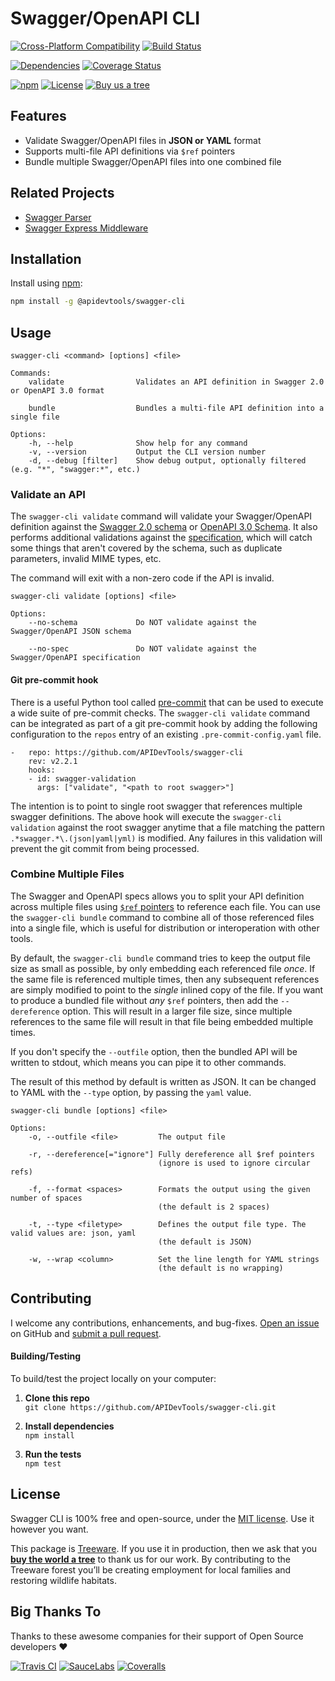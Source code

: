 Swagger/OpenAPI CLI
============================

[![Cross-Platform Compatibility](https://apitools.dev/img/badges/os-badges.svg)](https://github.com/APIDevTools/swagger-cli/actions)
[![Build Status](https://github.com/APIDevTools/swagger-cli/workflows/CI-CD/badge.svg?branch=master)](https://github.com/APIDevTools/swagger-cli/actions)

[![Dependencies](https://david-dm.org/APIDevTools/swagger-cli.svg)](https://david-dm.org/APIDevTools/swagger-cli)
[![Coverage Status](https://coveralls.io/repos/github/APIDevTools/swagger-cli/badge.svg?branch=master)](https://coveralls.io/github/APIDevTools/swagger-cli?branch=master)

[![npm](https://img.shields.io/npm/v/@apidevtools/swagger-cli.svg)](https://www.npmjs.com/package/@apidevtools/swagger-cli)
[![License](https://img.shields.io/npm/l/@apidevtools/swagger-cli.svg)](LICENSE)
[![Buy us a tree](https://img.shields.io/badge/Treeware-%F0%9F%8C%B3-lightgreen)](https://plant.treeware.earth/APIDevTools/swagger-cli)



Features
--------------------------
- Validate Swagger/OpenAPI files in **JSON or YAML** format
- Supports multi-file API definitions via `$ref` pointers
- Bundle multiple Swagger/OpenAPI files into one combined file



Related Projects
--------------------------
- [Swagger Parser](https://github.com/APIDevTools/swagger-parser)
- [Swagger Express Middleware](https://github.com/APIDevTools/swagger-express-middleware)



Installation
--------------------------
Install using [npm](https://docs.npmjs.com/about-npm/):

```bash
npm install -g @apidevtools/swagger-cli
```



Usage
--------------------------

```
swagger-cli <command> [options] <file>

Commands:
    validate                Validates an API definition in Swagger 2.0 or OpenAPI 3.0 format

    bundle                  Bundles a multi-file API definition into a single file

Options:
    -h, --help              Show help for any command
    -v, --version           Output the CLI version number
    -d, --debug [filter]    Show debug output, optionally filtered (e.g. "*", "swagger:*", etc.)
```


### Validate an API

The `swagger-cli validate` command will validate your Swagger/OpenAPI definition against the [Swagger 2.0 schema](https://github.com/OAI/OpenAPI-Specification/blob/master/schemas/v2.0/schema.json) or [OpenAPI 3.0 Schema](https://github.com/OAI/OpenAPI-Specification/blob/master/schemas/v3.0/schema.json).  It also performs additional validations against the [specification](https://github.com/OAI/OpenAPI-Specification/blob/master/versions/2.0.md), which will catch some things that aren't covered by the schema, such as duplicate parameters, invalid MIME types, etc.

The command will exit with a non-zero code if the API is invalid.

```
swagger-cli validate [options] <file>

Options:
    --no-schema             Do NOT validate against the Swagger/OpenAPI JSON schema

    --no-spec               Do NOT validate against the Swagger/OpenAPI specification
```

#### Git pre-commit hook

There is a useful Python tool called [pre-commit](https://pre-commit.com/) that can be used to execute a wide suite of pre-commit checks. The `swagger-cli validate` command can be integrated as part of a git pre-commit hook by adding the following configuration to the `repos` entry of an existing `.pre-commit-config.yaml` file.

```
-   repo: https://github.com/APIDevTools/swagger-cli
    rev: v2.2.1
    hooks:
    - id: swagger-validation
      args: ["validate", "<path to root swagger>"]
```

The intention is to point to single root swagger that references multiple swagger definitions. The above hook will execute the `swagger-cli validation` against the root swagger anytime that a file matching the pattern `.*swagger.*\.(json|yaml|yml)` is modified. Any failures in this validation will prevent the git commit from being processed.

### Combine Multiple Files

The Swagger and OpenAPI specs allows you to split your API definition across multiple files using [`$ref` pointers](https://github.com/OAI/OpenAPI-Specification/blob/master/versions/2.0.md#reference-object) to reference each file. You can use the `swagger-cli bundle` command to combine all of those referenced files into a single file, which is useful for distribution or interoperation with other tools.

By default, the `swagger-cli bundle` command tries to keep the output file size as small as possible, by only embedding each referenced file _once_.  If the same file is referenced multiple times, then any subsequent references are simply modified to point to the _single_ inlined copy of the file.  If you want to produce a bundled file without _any_ `$ref` pointers, then add the `--dereference` option.  This will result in a larger file size, since multiple references to the same file will result in that file being embedded multiple times.

If you don't specify the `--outfile` option, then the bundled API will be written to stdout, which means you can pipe it to other commands.

The result of this method by default is written as JSON. It can be changed to YAML with the `--type` option, by passing the `yaml` value.

```
swagger-cli bundle [options] <file>

Options:
    -o, --outfile <file>         The output file

    -r, --dereference[="ignore"] Fully dereference all $ref pointers
                                 (ignore is used to ignore circular refs)
    
    -f, --format <spaces>        Formats the output using the given number of spaces
                                 (the default is 2 spaces)

    -t, --type <filetype>        Defines the output file type. The valid values are: json, yaml
                                 (the default is JSON)

    -w, --wrap <column>          Set the line length for YAML strings
                                 (the default is no wrapping)
```



Contributing
--------------------------
I welcome any contributions, enhancements, and bug-fixes.  [Open an issue](https://github.com/APIDevTools/swagger-cli/issues) on GitHub and [submit a pull request](https://github.com/APIDevTools/swagger-cli/pulls).

#### Building/Testing
To build/test the project locally on your computer:

1. **Clone this repo**<br>
`git clone https://github.com/APIDevTools/swagger-cli.git`

2. **Install dependencies**<br>
`npm install`

3. **Run the tests**<br>
`npm test`



License
--------------------------
Swagger CLI is 100% free and open-source, under the [MIT license](LICENSE). Use it however you want.

This package is [Treeware](http://treeware.earth). If you use it in production, then we ask that you [**buy the world a tree**](https://plant.treeware.earth/APIDevTools/swagger-cli) to thank us for our work. By contributing to the Treeware forest you’ll be creating employment for local families and restoring wildlife habitats.



Big Thanks To
--------------------------
Thanks to these awesome companies for their support of Open Source developers ❤

[![Travis CI](https://jstools.dev/img/badges/travis-ci.svg)](https://travis-ci.com)
[![SauceLabs](https://jstools.dev/img/badges/sauce-labs.svg)](https://saucelabs.com)
[![Coveralls](https://jstools.dev/img/badges/coveralls.svg)](https://coveralls.io)
